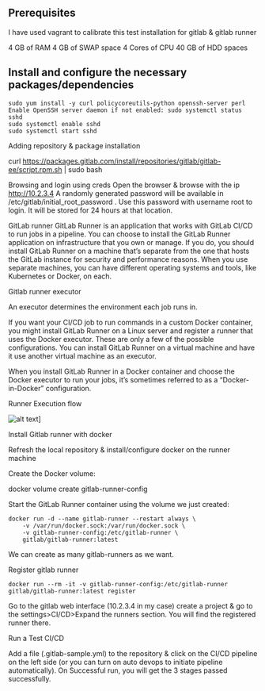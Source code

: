 ## Prerequisites
I have used vagrant to calibrate this test installation for gitlab & gitlab runner

4 GB of RAM
4 GB of SWAP space
4 Cores of CPU
40 GB of HDD spaces

## Install and configure the necessary packages/dependencies

```
sudo yum install -y curl policycoreutils-python openssh-server perl
Enable OpenSSH server daemon if not enabled: sudo systemctl status sshd
sudo systemctl enable sshd
sudo systemctl start sshd

```

Adding repository & package installation 

curl https://packages.gitlab.com/install/repositories/gitlab/gitlab-ee/script.rpm.sh | sudo bash

Browsing and login using creds
Open the browser & browse with the ip http://10.2.3.4
A randomly generated password will be available in /etc/gitlab/initial_root_password . Use this password with username root to login. It will be stored for 24 hours at that location.

GitLab runner
GitLab Runner is an application that works with GitLab CI/CD to run jobs in a pipeline.
You can choose to install the GitLab Runner application on infrastructure that you own or manage. If you do, you should install GitLab Runner on a machine that’s separate from the one that hosts the GitLab instance for security and performance reasons. When you use separate machines, you can have different operating systems and tools, like Kubernetes or Docker, on each.

Gitlab runner executor

An executor determines the environment each job runs in.

If you want your CI/CD job to run commands in a custom Docker container, you might install GitLab Runner on a Linux server and register a runner that uses the Docker executor.
These are only a few of the possible configurations. You can install GitLab Runner on a virtual machine and have it use another virtual machine as an executor.

When you install GitLab Runner in a Docker container and choose the Docker executor to run your jobs, it’s sometimes referred to as a “Docker-in-Docker” configuration.


Runner Execution flow

![alt text]([(https://github.com/nazmulahasanbs23/gitlab_ci_cd/blob/main/gilab_with_runner.png)?raw=true)]


Install Gitlab runner with docker

Refresh the local repository & install/configure docker on the runner machine

Create the Docker volume:

docker volume create gitlab-runner-config

Start the GitLab Runner container using the volume we just created:

```
docker run -d --name gitlab-runner --restart always \
    -v /var/run/docker.sock:/var/run/docker.sock \
    -v gitlab-runner-config:/etc/gitlab-runner \
    gitlab/gitlab-runner:latest
```

We can create as many gitlab-runners as we want.

Register gitlab runner 
```
docker run --rm -it -v gitlab-runner-config:/etc/gitlab-runner gitlab/gitlab-runner:latest register
```
Go to the gitlab web interface (10.2.3.4 in my case) create a project & go to the settings>CI/CD>Expand the runners section. You will find the registered runner there.

Run a Test CI/CD

Add a file (.gitlab-sample.yml) to the repository & click on the CI/CD pipeline on the left side (or you can turn on auto devops to initiate pipeline automatically). On Successful run, you will get the 3 stages passed successfully.

